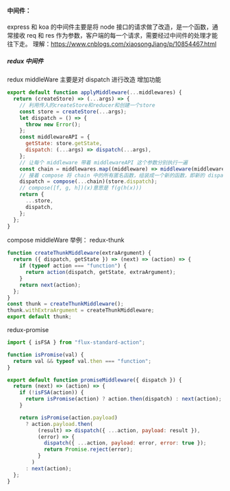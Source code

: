 #### 中间件：

express 和 koa 的中间件主要是将 node 接口的请求做了改造，是一个函数，通常接收 req 和 res 作为参数，客户端的每一个请求，需要经过中间件的处理才能往下走。
理解：https://www.cnblogs.com/xiaosongJiang/p/10854467.html

##### redux 中间件

redux middleWare 主要是对 dispatch 进行改造 增加功能

```js
export default function applyMiddleware(...middlewares) {
  return (createStore) => (...args) => {
    // 利用传入的createStore和reducer和创建一个store
    const store = createStore(...args);
    let dispatch = () => {
      throw new Error();
    };
    const middlewareAPI = {
      getState: store.getState,
      dispatch: (...args) => dispatch(...args),
    };
    // 让每个 middleware 带着 middlewareAPI 这个参数分别执行一遍
    const chain = middlewares.map((middleware) => middleware(middlewareAPI));
    // 接着 compose 将 chain 中的所有匿名函数，组装成一个新的函数，即新的 dispatch
    dispatch = compose(...chain)(store.dispatch);
    // compose([f, g, h])(x)意思是 f(g(h(x)))
    return {
      ...store,
      dispatch,
    };
  };
}
```

compose
middleWare 举例：
redux-thunk

```js
function createThunkMiddleware(extraArgument) {
  return ({ dispatch, getState }) => (next) => (action) => {
    if (typeof action === "function") {
      return action(dispatch, getState, extraArgument);
    }
    return next(action);
  };
}
const thunk = createThunkMiddleware();
thunk.withExtraArgument = createThunkMiddleware;
export default thunk;
```

redux-promise

```js
import { isFSA } from "flux-standard-action";

function isPromise(val) {
  return val && typeof val.then === "function";
}

export default function promiseMiddleware({ dispatch }) {
  return (next) => (action) => {
    if (!isFSA(action)) {
      return isPromise(action) ? action.then(dispatch) : next(action);
    }

    return isPromise(action.payload)
      ? action.payload.then(
          (result) => dispatch({ ...action, payload: result }),
          (error) => {
            dispatch({ ...action, payload: error, error: true });
            return Promise.reject(error);
          }
        )
      : next(action);
  };
}
```
